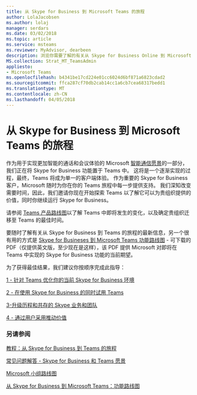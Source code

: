 ```yaml
---
title: 从 Skype for Business 到 Microsoft Teams 的旅程
author: LolaJacobsen
ms.author: lolaj
manager: serdars
ms.date: 03/02/2018
ms.topic: article
ms.service: msteams
ms.reviewer: MyAdvisor, dearbeen
description: 浏览你需要了解的有关从 Skype for Business Online 到 Microsoft Teams 的旅程的所有内容。
MS.collection: Strat_MT_TeamsAdmin
appliesto:
- Microsoft Teams
ms.openlocfilehash: b4341be17cd224e01cc6024d6bf871a6823cdad2
ms.sourcegitcommit: ffca287cf70db2cab14cc1a6cb7cea68317bedd1
ms.translationtype: MT
ms.contentlocale: zh-CN
ms.lasthandoff: 04/05/2018
---
```

<a name="journey-from-skype-for-business-to-microsoft-teams"></a>从 Skype for Business 到 Microsoft Teams 的旅程
==================================================

作为用于实现更加智能的通话和会议体验的 Microsoft [智能通信愿景](https://aka.ms/intelligentcommunicationsblog)的一部分，我们正在将 Skype for Business 功能置于 Teams 中。 这将是一个逐渐实现的过程，最终，Teams 将成为单一的客户端体验。 作为重要的 Skype for Business 客户，Microsoft 随时为你在你的 Teams 旅程中每一步提供支持。 我们深知改变需要时间，因此，我们邀请你现在开始探索 Teams 以了解它可以为贵组织提供的价值，同时你继续运行 Skype for Business。 

请参阅 [Teams 产品路线图](https://aka.ms/TeamsRoadmap)以了解 Teams 中即将发生的变化，以及确定贵组织迁移至 Teams 的最佳时间。

要随时了解有关从 Skype for Business 到 Teams 的旅程的最新信息，另一个很有用的方式是 [Skype for Busineses 到 Microsoft Teams 功能路线图](https://aka.ms/skype2teamsroadmap) - 可下载的 PDF（仅提供英文版，至少现在是这样），该 PDF 提供 Microsoft 对即将在 Teams 中实现的 Skype for Business 功能的当前期望。

为了获得最佳结果，我们建议你按顺序完成此指导：


[1 - 针对 Teams 优化你的当前 Skype for Business 环境](prepare-teams.md)

[2 - 在使用 Skype for Business 的同时试用 Teams](pilot-essentials.md)

[3-升级历程和共存的 Skype 业务和团队](upgrade-and-coexistence-of-skypeforbusiness-and-teams.md)

[4 - 通过用户采用推动价值](continue-journey.md)


 
### <a name="see-also"></a>另请参阅
[教程：从 Skype for Business 到 Teams 的旅程](Tutorial-Journey-SkypeforBusiness-to-Teams.yml)

[常见问题解答 - Skype for Business 和 Teams 愿景](FAQ-journey.md)

[Microsoft 小组路线图](https://aka.ms/teamsroadmap)

[从 Skype for Business 到 Microsoft Teams：功能路线图](https://aka.ms/skype2teamsroadmap)




